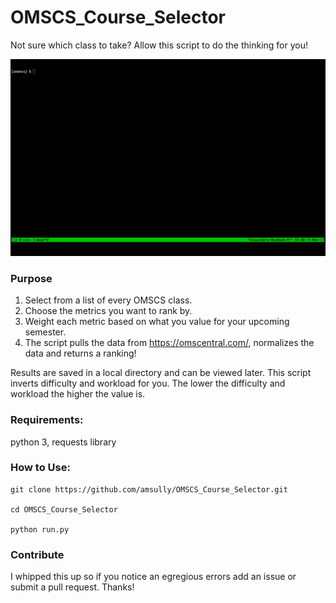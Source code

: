 # OMSCS_Course_Selector
Not sure which class to take? Allow this script to do the thinking for you!

![alt text](https://github.com/amsully/OMSCS_Course_Selector/blob/master/omscs_selector.gif "Selector use case")

### Purpose

1. Select from a list of every OMSCS class.
2. Choose the metrics you want to rank by. 
3. Weight each metric based on what you value for your upcoming semester. 
4. The script pulls the data from https://omscentral.com/, normalizes the data and returns a ranking!

Results are saved in a local directory and can be viewed later. This script inverts difficulty and workload for you. The lower the difficulty and workload the higher the value is.


### Requirements:

python 3, requests library

### How to Use:

```
git clone https://github.com/amsully/OMSCS_Course_Selector.git

cd OMSCS_Course_Selector

python run.py
```

### Contribute

I whipped this up so if you notice an egregious errors add an issue or submit a pull request. Thanks!
